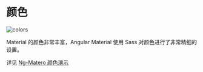 # 颜色

![colors](colors.jpg)

Material 的颜色非常丰富，Angular Material 使用 Sass 对颜色进行了非常精细的设置。

详见 [Ng-Matero 颜色演示](https://ng-matero.github.io/ng-matero/#/design/colors)

